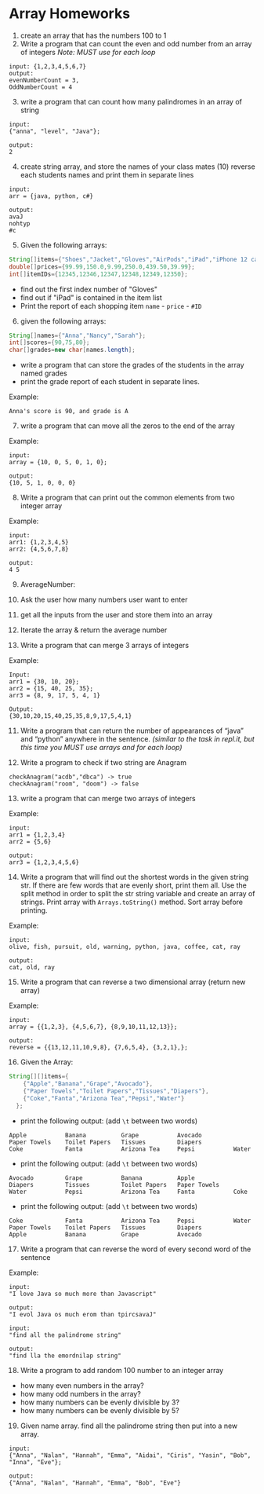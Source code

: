 # Array Homeworks

1. create an array that has the numbers 100 to 1
2. Write a program that can count the even and odd number from an array of integers _Note: MUST use
   for each loop_
```text
input: {1,2,3,4,5,6,7}
output:
evenNumberCount = 3,
OddNumberCount = 4
```
3. write a program that can count how many palindromes in an array of string

```text
input:
{"anna", "level", "Java"}; 

output:
2
```

4. create string array, and store the names of your class mates (10) reverse each students names and print them in 
   separate lines

```text
input:
arr = {java, python, c#}

output:
avaJ
nohtyp
#c
```

5. Given the following arrays:

```java
String[]items={"Shoes","Jacket","Gloves","AirPods","iPad","iPhone 12 case"};
double[]prices={99.99,150.0,9.99,250.0,439.50,39.99};
int[]itemIDs={12345,12346,12347,12348,12349,12350};
```

- find out the first index number of "Gloves"
- find out if "iPad" is contained in the item list
- Print the report of each shopping item `name` - `price` - `#ID`

6. given the following arrays:

```java
String[]names={"Anna","Nancy","Sarah"};
int[]scores={90,75,80};
char[]grades=new char[names.length];
```

- write a program that can store the grades of the students in the array named grades
- print the grade report of each student in separate lines.

Example:

```
Anna's score is 90, and grade is A
```

7. write a program that can move all the zeros to the end of the array

Example:

```text
input:
array = {10, 0, 5, 0, 1, 0};

output:
{10, 5, 1, 0, 0, 0}
```

8. Write a program that can print out the common elements from two integer array

Example:

```text
input:
arr1: {1,2,3,4,5} 
arr2: {4,5,6,7,8}

output:
4 5
```

9. AverageNumber:
  1. Ask the user how many numbers user want to enter
  2. get all the inputs from the user and store them into an array
  3. Iterate the array & return the average number


10. Write a program that can merge 3 arrays of integers

Example:

```text
Input:
arr1 = {30, 10, 20}; 
arr2 = {15, 40, 25, 35}; 
arr3 = {8, 9, 17, 5, 4, 1} 

Output:
{30,10,20,15,40,25,35,8,9,17,5,4,1}
```

11. Write a program that can return the number of appearances of “java” and “python” anywhere in the
    sentence.
    _(similar to the task in repl.it, but this time you MUST use arrays and for each loop)_

12. Write a program to check if two string are Anagram

```text
checkAnagram("acdb","dbca") -> true
checkAnagram("room", "doom") -> false
```

13. write a program that can merge two arrays of integers

Example:

```text
input:
arr1 = {1,2,3,4} 
arr2 = {5,6}

output:
arr3 = {1,2,3,4,5,6}
```

14. Write a program that will find out the shortest words in the given string str. If there are few
    words that are evenly short, print them all. Use the split method in order to split the str
    string variable and create an array of strings. Print array with `Arrays.toString()` method. Sort
    array before printing.

Example:

```text
input: 
olive, fish, pursuit, old, warning, python, java, coffee, cat, ray 

output: 
cat, old, ray
```

15. Write a program that can reverse a two dimensional array (return new array)

Example:

```text
input:
array = {{1,2,3}, {4,5,6,7}, {8,9,10,11,12,13}};

output:
reverse = {{13,12,11,10,9,8}, {7,6,5,4}, {3,2,1},};
```

16. Given the Array:

```java
String[][]items={
    {"Apple","Banana","Grape","Avocado"},
    {"Paper Towels","Toilet Papers","Tissues","Diapers"},
    {"Coke","Fanta","Arizona Tea","Pepsi","Water"}
  };
```

- print the following output: (add `\t` between two words)

```text
Apple           Banana          Grape           Avocado
Paper Towels    Toilet Papers   Tissues         Diapers
Coke            Fanta           Arizona Tea     Pepsi           Water
```

- print the following output: (add `\t` between two words)

```text
Avocado         Grape           Banana          Apple
Diapers         Tissues         Toilet Papers   Paper Towels
Water           Pepsi           Arizona Tea     Fanta           Coke
```

- print the following output: (add `\t` between two words)

```text
Coke            Fanta           Arizona Tea     Pepsi           Water
Paper Towels    Toilet Papers   Tissues         Diapers
Apple           Banana          Grape           Avocado
```

17. Write a program that can reverse the word of every second word of the sentence

Example:

```text
input:
"I love Java so much more than Javascript"

output:
"I evol Java os much erom than tpircsavaJ"
```

```text
input:
"find all the palindrome string"

output:
"find lla the emordnilap string"
```

18. Write a program to add random 100 number to an integer array

- how many even numbers in the array?
- how many odd numbers in the array?
- how many numbers can be evenly divisible by 3?
- how many numbers can be evenly divisible by 5?


19. Given name array. find all the palindrome string then put into a new array.

```text
input:
{"Anna", "Nalan", "Hannah", "Emma", "Aidai", "Ciris", "Yasin", "Bob", "Inna", "Eve"};

output:
{"Anna", "Nalan", "Hannah", "Emma", "Bob", "Eve"}
```
